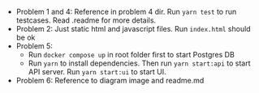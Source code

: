 - Problem 1 and 4: Reference in problem 4 dir. Run `yarn test` to run testcases. Read .readme for more details.
- Problem 2: Just static html and javascript files. Run `index.html` should be ok
- Problem 5:
  - Run `docker compose up` in root folder first to start Postgres DB
  - Run `yarn` to install dependencies. Then run `yarn start:api` to start API server. Run `yarn start:ui` to start UI.
- Problem 6: Reference to diagram image and readme.md